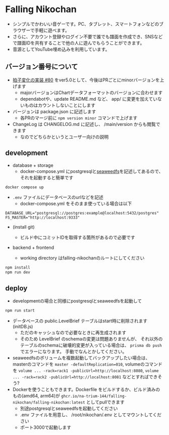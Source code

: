 # Falling Nikochan

* シンプルでかわいい音ゲーです。PC、タブレット、スマートフォンなどのブラウザーで手軽に遊べます。
* さらに、アカウント登録やログイン不要で誰でも譜面を作成でき、SNSなどで譜面IDを共有することで他の人に遊んでもらうことができます。
* 音源としてYouTube埋め込みを利用しています。

## バージョン番号について

* [拍子変化の実装 #80](https://github.com/na-trium-144/falling-nikochan/pull/80) をver5.0として、今後はPRごとにminorバージョンを上げます
    * majorバージョンはChartデータフォーマットのバージョンに合わせます
    * dependabotや、update README.md など、 app/ に変更を加えていないものはカウントしないことにします
* バージョンは package.json に記述します
    * 各PRのマージ前に `npm version minor` コマンドで上げます
* ChangeLog は CHANGELOG.md に記述し、 /main/version からも閲覧できます
    * なのでどちらかというとユーザー向けの説明

## development

* database + storage
    * docker-compose.yml にpostgresqlと[seaweedfs](https://github.com/seaweedfs/seaweedfs)を記述してあるので、それを起動すると簡単です
```sh
docker compose up
```

* `.env` ファイルにデータベースのurlなどを記述
    * docker-compose.yml をそのまま使っている場合は以下
```
DATABASE_URL="postgresql://postgres:example@localhost:5432/postgres"
FS_MASTER="http://localhost:9333"
```

* (install git)
    * ビルド中にコミットIDを取得する箇所があるので必要です

* backend + frontend
    * working directory はfalling-nikochanのルートにしてください
```sh
npm install
npm run dev
```

## deploy

* developmentの場合と同様にpostgresqlとseaweedfsを起動して
```sh
npm run start
```

* データベースの public.LevelBrief テーブルはstart時に削除されます (initDB.js)
    * ただのキャッシュなので必要なときに再生成されます
    * そのため LevelBrief のschemaの変更は問題ありませんが、
    それ以外のテーブルのschemaに破壊的変更が入っている場合は、 `prisma db push` でエラーになります。
    手動でなんとかしてください。
* seaweedfsのボリュームを複数起動してバックアップしたい場合は、
masterのコマンドを `master -defaultReplication=010`,
volumeのコマンドを `volume ... -rack=rack1 -publicUrl=http://localhost:8080`,
`volume ... -rack=rack2 -publicUrl=http://localhost:8081`
などとすればできそう?
* Dockerを使うこともできます。Dockerfile をビルドするか、ビルド済みのもの(amd64, arm64)が `ghcr.io/na-trium-144/falling-nikochan/falling-nikochan:latest` としてpullできます
    * 別途postgresqlとseaweedfsを起動してください
    * .env ファイルを用意し、 /root/nikochan/.env としてマウントしてください
    * ポート3000で起動します
